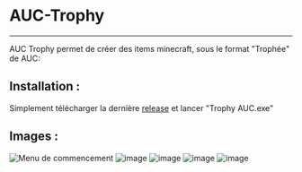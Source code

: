 # AUC-Trophy
--- 
AUC Trophy permet de créer des items minecraft, sous le format "Trophée" de AUC:


## Installation :
Simplement télécharger la dernière [release](https://github.com/Flo5GK/AUC-Trophy/releases) et lancer "Trophy AUC.exe"

## Images :
![Menu de commencement](https://user-images.githubusercontent.com/94939224/200693862-ad90f710-dcae-4ac0-acfa-8958b8e8123f.png)
![image](https://user-images.githubusercontent.com/94939224/200694004-0f10b6bd-1258-440f-bf9a-037f5f17b0e4.png)
![image](https://user-images.githubusercontent.com/94939224/200694116-3953b5d3-ed22-4ec1-893f-a7d769b48efe.png)
![image](https://user-images.githubusercontent.com/94939224/200695138-d43947f3-3655-4c43-a976-c80acd3c3434.png)
![image](https://user-images.githubusercontent.com/94939224/200695424-d8dd80ea-4a91-4897-a9ce-206461d1b4bd.png)
